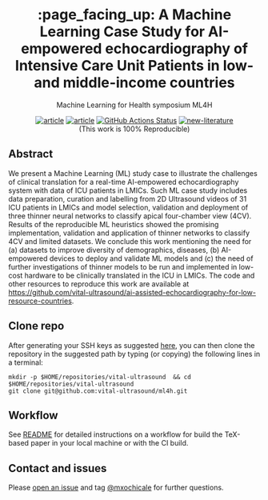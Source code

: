 <h1 align="center">:page_facing_up: A Machine Learning Case Study for AI-empowered echocardiography of Intensive Care Unit Patients in low- and middle-income countries </h1>
<div align="center">

Machine Learning for Health symposium ML4H 

[![article](https://img.shields.io/badge/article-arXiv-orange.svg)](https://arxiv.org/abs/.) 
[![article](https://img.shields.io/badge/video-YouTube-red.svg)](https://www.youtube.com/watch?v=) 
[![GitHub Actions Status](https://github.com/vital-ultrasound/2022-echocardiography-proceedings/workflows/CI-LaTeX/badge.svg)](https://github.com/vital-ultrasound/2022-echocardiography-proceedings/actions) [![new-literature](https://img.shields.io/badge/check-abstract-blue.svg)](https://github.com/vital-ultrasound/2022-echocardiography-proceedings/blob/pdfs/ml4h2022.pdf)  
(This work is 100% Reproducible)   
</div>

## Abstract
We present a Machine Learning (ML) study case to illustrate the challenges of clinical translation for a real-time AI-empowered echocardiography system with data of ICU patients in LMICs.
Such ML case study includes data preparation, curation and labelling from 2D Ultrasound videos of 31 ICU patients in LMICs and model selection, validation and deployment of three thinner neural networks to classify apical four-chamber view (4CV).
Results of the reproducible ML heuristics showed the promising implementation, validation and application of thinner networks to classify 4CV and limited datasets.
We conclude this work mentioning the need for (a) datasets to improve diversity of demographics, diseases, (b) AI-empowered devices to deploy and validate ML models and (c) the need of further investigations of thinner models to be run and implemented in low-cost hardware to be clinically translated in the ICU in LMICs.
The code and other resources to reproduce this work are available at https://github.com/vital-ultrasound/ai-assisted-echocardiography-for-low-resource-countries.

## Clone repo
After generating your SSH keys as suggested [here](https://docs.github.com/en/github/authenticating-to-github/generating-a-new-ssh-key-and-adding-it-to-the-ssh-agent), you can then clone the repository in the suggested path by typing (or copying) the following lines in a terminal:
```
mkdir -p $HOME/repositories/vital-ultrasound  && cd $HOME/repositories/vital-ultrasound
git clone git@github.com:vital-ultrasound/ml4h.git
```

## Workflow 
See [README](workflow/README.md) for detailed instructions on a workflow for build the TeX-based paper in your local machine or with the CI build.

## Contact and issues
Please [open an issue](https://github.com/vital-ultrasound/ml4h/issues) and tag [@mxochicale](https://github.com/mxochicale) for further questions.
